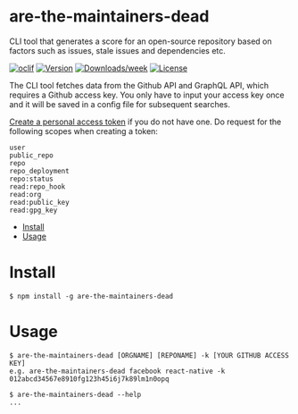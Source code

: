 are-the-maintainers-dead
========================

CLI tool that generates a score for an open-source repository based on factors such as issues, stale issues and dependencies etc.

[![oclif](https://img.shields.io/badge/cli-oclif-brightgreen.svg)](https://oclif.io)
[![Version](https://img.shields.io/npm/v/are-the-maintainers-dead.svg)](https://npmjs.org/package/are-the-maintainers-dead)
[![Downloads/week](https://img.shields.io/npm/dw/are-the-maintainers-dead.svg)](https://npmjs.org/package/are-the-maintainers-dead)
[![License](https://img.shields.io/npm/l/are-the-maintainers-dead.svg)](https://github.com/aspect-apps/are-the-maintainers-dead/blob/master/package.json)


The CLI tool fetches data from the Github API and GraphQL API, which requires a Github access key. You only have to input your access key once and it will be saved in a config file for subsequent searches.

[Create a personal access token](https://docs.github.com/en/github/authenticating-to-github/creating-a-personal-access-token) if you do not have one.
Do request for the following scopes when creating a token:
```
user
public_repo
repo
repo_deployment
repo:status
read:repo_hook
read:org
read:public_key
read:gpg_key
```

<!-- toc -->
* [Install](#install)
* [Usage](#usage)
<!-- tocstop -->
# Install
<!-- install -->
```sh-session
$ npm install -g are-the-maintainers-dead
```
<!-- installstop -->

# Usage
<!-- usage -->
```sh-session
$ are-the-maintainers-dead [ORGNAME] [REPONAME] -k [YOUR GITHUB ACCESS KEY]
e.g. are-the-maintainers-dead facebook react-native -k 012abcd34567e8910fg123h45i6j7k89lm1n0opq

$ are-the-maintainers-dead --help
...
```
<!-- usagestop -->

